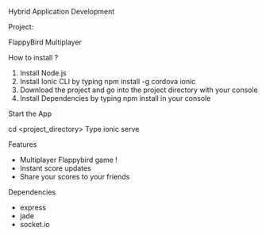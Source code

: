 Hybrid Application Development


Project:

FlappyBird Multiplayer


How to install ?

1. Install Node.js
2. Install Ionic CLI by typing npm install -g cordova ionic
2. Download the project and go into the project directory with your console
3. Install Dependencies by typing npm install in your console


Start the App

cd <project_directory>
Type ionic serve


Features

- Multiplayer Flappybird game !
- Instant score updates
- Share your scores to your friends


Dependencies

- express
- jade
- socket.io







